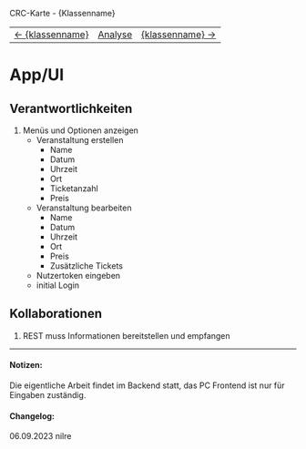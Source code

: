 CRC-Karte - {Klassenname}
<table>
<tbody>
  <tr>
    <td>
        <a href='crc-{klassenname}.md'>
            ← {klassenname}
        </a>
    </td>
    <td>
        <a href='README.md'>
            Analyse
        </a>
    </td>
    <td>
        <a href='crc-{klassenname}.md'>
            {klassenname} →
        </a>
    </td>
  </tr>
</tbody>
</table>

# App/UI
## Verantwortlichkeiten
<!-- Wissen, welches verwaltet und angeboten wird, Aktion die angeboten werden, öffentliche Leistung -->
<!-- "Walkthrough" -> Szenarien zur Anwendung des Systems -->
<!-- Nichts, was eine andere Klasse machen könnte -->
<!-- Die Sachen die die Klasse macht -> keiner anderen Klasse geben -->
<!-- zentrale Verantwortlichkeiten vs verteilt -->
1. Menüs und Optionen anzeigen
    - Veranstaltung erstellen
        - Name
        - Datum
        - Uhrzeit
        - Ort
        - Ticketanzahl
        - Preis
    - Veranstaltung bearbeiten
        - Name
        - Datum
        - Uhrzeit
        - Ort
        - Preis
        - Zusätzliche Tickets
    - Nutzertoken eingeben
    - initial Login

## Kollaborationen
<!-- Kann die Klasse die Verantwortlichkeiten selbständig erfüllen? Was benötigt sie von welcher Klasse? -->
<!-- Was weiß die Klasse? Welche anderen Klassen benötigen die Informationen? -->
1. REST muss Informationen bereitstellen und empfangen

---
#### Notizen:
<!-- Hier Notizen zum Denkprozess, Hintergrundgedanken, Klarstellungen hinzufügen  -->
Die eigentliche Arbeit findet im Backend statt, das PC Frontend ist nur für Eingaben zuständig.

#### Changelog:
<!-- Hier eventuelle Abänderungen dokumentieren -->
06.09.2023 nilre